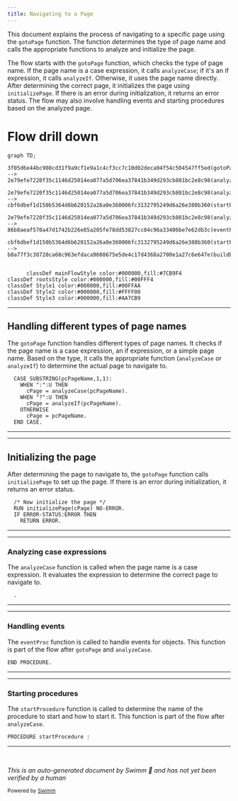 ```yaml
---
title: Navigating to a Page
---
```

This document explains the process of navigating to a specific page using the <SwmToken path="dynamics/src/main/abl/install/prc/inuimngrp.p" pos="1016:7:7" line-data="&amp;IF DEFINED(EXCLUDE-gotoPage) = 0 &amp;THEN">`gotoPage`</SwmToken> function. The function determines the type of page name and calls the appropriate functions to analyze and initialize the page.

The flow starts with the <SwmToken path="dynamics/src/main/abl/install/prc/inuimngrp.p" pos="1016:7:7" line-data="&amp;IF DEFINED(EXCLUDE-gotoPage) = 0 &amp;THEN">`gotoPage`</SwmToken> function, which checks the type of page name. If the page name is a case expression, it calls <SwmToken path="dynamics/src/main/abl/install/prc/inuimngrp.p" pos="1066:5:5" line-data="      cPage = analyzeCase(pcPageName).">`analyzeCase`</SwmToken>; if it's an if expression, it calls <SwmToken path="dynamics/src/main/abl/install/prc/inuimngrp.p" pos="1068:5:5" line-data="      cPage = analyzeIf(pcPageName).">`analyzeIf`</SwmToken>. Otherwise, it uses the page name directly. After determining the correct page, it initializes the page using <SwmToken path="dynamics/src/main/abl/install/prc/inuimngrp.p" pos="1074:3:3" line-data="  RUN initializePage(cPage) NO-ERROR.">`initializePage`</SwmToken>. If there is an error during initialization, it returns an error status. The flow may also involve handling events and starting procedures based on the analyzed page.

# Flow drill down

```mermaid
graph TD;
      3f05d6e44bc908cd31f9a9cf1e9a1c4cf3cc7c10d02deca04f54c504547ff5ed(gotoPage):::mainFlowStyle --> 2e79efe7220f35c1146d25014ea077a5d706ea37841b349d293cb801bc2e8c98(analyzeCase):::mainFlowStyle

2e79efe7220f35c1146d25014ea077a5d706ea37841b349d293cb801bc2e8c98(analyzeCase):::mainFlowStyle --> cbf6dbef1d150b5364d6b620152a26a0e360006fc3132795249d6a26e380b360(startProcedure)

2e79efe7220f35c1146d25014ea077a5d706ea37841b349d293cb801bc2e8c98(analyzeCase):::mainFlowStyle --> 86b8aeaf570a47d1742b226e85a205fe78dd53827cc04c96a33406be7e62db3c(eventProc):::mainFlowStyle

cbf6dbef1d150b5364d6b620152a26a0e360006fc3132795249d6a26e380b360(startProcedure) --> b8a77f3c30720ca68c963efdaca9608675e5de4c17d4368a2700e1a27c6e647e(buildErrorList)


      classDef mainFlowStyle color:#000000,fill:#7CB9F4
classDef rootsStyle color:#000000,fill:#00FFF4
classDef Style1 color:#000000,fill:#00FFAA
classDef Style2 color:#000000,fill:#FFFF00
classDef Style3 color:#000000,fill:#AA7CB9
```

<SwmSnippet path="/dynamics/src/main/abl/install/prc/inuimngrp.p" line="1064">

---

## Handling different types of page names

The <SwmToken path="dynamics/src/main/abl/install/prc/inuimngrp.p" pos="1016:7:7" line-data="&amp;IF DEFINED(EXCLUDE-gotoPage) = 0 &amp;THEN">`gotoPage`</SwmToken> function handles different types of page names. It checks if the page name is a case expression, an if expression, or a simple page name. Based on the type, it calls the appropriate function (<SwmToken path="dynamics/src/main/abl/install/prc/inuimngrp.p" pos="1066:5:5" line-data="      cPage = analyzeCase(pcPageName).">`analyzeCase`</SwmToken> or <SwmToken path="dynamics/src/main/abl/install/prc/inuimngrp.p" pos="1068:5:5" line-data="      cPage = analyzeIf(pcPageName).">`analyzeIf`</SwmToken>) to determine the actual page to navigate to.

```openedge abl
  CASE SUBSTRING(pcPageName,1,1):
    WHEN ":":U THEN
      cPage = analyzeCase(pcPageName).
    WHEN "?":U THEN
      cPage = analyzeIf(pcPageName).
    OTHERWISE
      cPage = pcPageName.
  END CASE.
```

---

</SwmSnippet>

<SwmSnippet path="/dynamics/src/main/abl/install/prc/inuimngrp.p" line="1073">

---

## Initializing the page

After determining the page to navigate to, the <SwmToken path="dynamics/src/main/abl/install/prc/inuimngrp.p" pos="1016:7:7" line-data="&amp;IF DEFINED(EXCLUDE-gotoPage) = 0 &amp;THEN">`gotoPage`</SwmToken> function calls <SwmToken path="dynamics/src/main/abl/install/prc/inuimngrp.p" pos="1074:3:3" line-data="  RUN initializePage(cPage) NO-ERROR.">`initializePage`</SwmToken> to set up the page. If there is an error during initialization, it returns an error status.

```openedge abl
  /* Now initialize the page */
  RUN initializePage(cPage) NO-ERROR.
  IF ERROR-STATUS:ERROR THEN
    RETURN ERROR.
```

---

</SwmSnippet>

<SwmSnippet path="/dynamics/src/main/abl/install/prc/inuimngrp.p" line="215">

---

### Analyzing case expressions

The <SwmToken path="dynamics/src/main/abl/install/prc/inuimngrp.p" pos="1066:5:5" line-data="      cPage = analyzeCase(pcPageName).">`analyzeCase`</SwmToken> function is called when the page name is a case expression. It evaluates the expression to determine the correct page to navigate to.

```openedge abl
  .
```

---

</SwmSnippet>

<SwmSnippet path="/dynamics/src/main/abl/install/prc/inuimngrp.p" line="738">

---

### Handling events

The <SwmToken path="dynamics/src/main/abl/install/prc/inuimngrp.p" pos="398:3:3" line-data="  RUN eventProc (&quot;CHOOSE&quot;:U,SELF:NAME) NO-ERROR.">`eventProc`</SwmToken> function is called to handle events for objects. This function is part of the flow after <SwmToken path="dynamics/src/main/abl/install/prc/inuimngrp.p" pos="1016:7:7" line-data="&amp;IF DEFINED(EXCLUDE-gotoPage) = 0 &amp;THEN">`gotoPage`</SwmToken> and <SwmToken path="dynamics/src/main/abl/install/prc/inuimngrp.p" pos="1066:5:5" line-data="      cPage = analyzeCase(pcPageName).">`analyzeCase`</SwmToken>.

```openedge abl
END PROCEDURE.
```

---

</SwmSnippet>

<SwmSnippet path="/dynamics/src/main/abl/af/app/afxmlcfgp.p" line="2146">

---

### Starting procedures

The <SwmToken path="dynamics/src/main/abl/af/app/afxmlcfgp.p" pos="2146:2:2" line-data="PROCEDURE startProcedure :">`startProcedure`</SwmToken> function is called to determine the name of the procedure to start and how to start it. This function is part of the flow after <SwmToken path="dynamics/src/main/abl/install/prc/inuimngrp.p" pos="1066:5:5" line-data="      cPage = analyzeCase(pcPageName).">`analyzeCase`</SwmToken>.

```openedge abl
PROCEDURE startProcedure :
```

---

</SwmSnippet>

&nbsp;

*This is an auto-generated document by Swimm 🌊 and has not yet been verified by a human*

<SwmMeta version="3.0.0" repo-id="Z2l0aHViJTNBJTNBT3BlbkVkZ2VfUmV0aXJlZF9Qcm9kdWN0cyUzQSUzQVBBUFA5Mg==" repo-name="OpenEdge_Retired_Products"><sup>Powered by [Swimm](/)</sup></SwmMeta>
